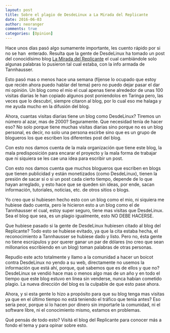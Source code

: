 ```yaml
---
layout: post
title: Sobre el plagio de DesdeLinux a La Mirada del Replicante
date: 2016-06-03
author: neoranger
comments: true
categories: [Opinion]
---
```

Hace unos días pasó algo sumamente importante, les cuento rápido por si no se han  enterado. Resulta que la gente de DesdeLinux ha tomado un post del conocidísimo blog <a href="http://lamiradadelreplicante.com/2016/05/25/desdeplagiolinux-tu-backup-web-online/">La Mirada del Replicante</a> el cual cambiándole solo algunas palabras lo pusieron tal cual estaba, con la info armada de Tannhausser.

Esto pasó mas o menos hace una semana (fíjense lo ocupado que estoy que recién ahora puedo hablar del tema) pero no puedo dejar pasar el dar mi opinión.
Un blog como el mio el cual apenas tiene alrededor de unas 100 visitas diarias le han copiado algunos post poniendolos en Taringa pero, las veces que lo descubrí, siempre citaron al blog, por lo cual eso me halaga y me ayuda mucho en la difusión del blog.

Ahora, cuantas visitas diarias tiene un blog como DesdeLinux? Tiremos un número al azar, mas de 2000? Seguramente. Que necesidad tenía de hacer eso? No solo porque tiene muchas visitas diarias sino porque no es un blog personal, es decir, no solo una persona escirbe sino que es un grupo de blogueros los que escriben los diferentes post del blog.

Con esto nos damos cuenta de la mala organización que tiene este blog, la mala predisposición para encarar el proyecto y la mala forma de trabajar que ni siquiera se les cae una idea para escribir un post.

Con esto nos damos cuenta que muchos blogueros que escriben en blogs que tienen publicidad y están monetizados (como DesdeLinux), tienen la presión de sacar si o si un post cada cierto tiempo, depende de lo que hayan arreglado, y esto hace que se queden sin ideas, por ende, sacan información, tutoriales, noticias, etc. de otros sitios o blogs.

Yo creo que si hubiesen hecho esto con un blog como el mio, ni siquiera me hubiese dado cuenta, pero le hicieron esto a un blog como el de Tannhausser el cual, estoy super seguro, tiene mas visitas que DesdeLinux. Sea el blog que sea, es un plagio igualmente, esto NO DEBE HACERSE.

Que hubiese pasado si la gente de DesdeLinux hubiesen citado al blog del Replicante? Todo esto se hubiese evitado, ya que la cita estaba hecha, el reconocimiento a Tannhausser se hubiese dado y listo. Pero no, ésta gente no tiene escrúpulos y por querer ganar un par de dólares (no creo que sean millonarios escribiendo en un blog) toman palabras de otras personas.

Repudio este acto totalmente y llamo a la comunidad a hacer un boicot contra DesdeLinux no yendo a su web, directamente no usemos la información que está ahí, porque, qué sabemos que es de ellos y que no? DesdeLinux se vendió hace mas o menos algo mas de un año y en todo el tiempo que este blog estuvo en linea sin venderse, nunca habían cometido plagio. La nueva dirección del blog es la culpable de que esto pase ahora.

Ahora, y si esta gente lo hizo a propósito para que su blog tenga mas visitas ya que en el último tiempo no está teniendo el tráfico que tenía antes? Eso sería peor, porque si lo hacen por dinero sin importarle la comunidad, ni el software libre, ni el conocimiento mismo, estamos en problemas.

Qué pensás de todo esto? Visitá el blog del Replicante para conocer más a fondo el tema y para opinar sobre esto.
